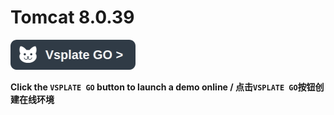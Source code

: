 # Tomcat 8.0.39

<a href="https://www.vsplate.com/?docker-compose=https://github.com/vsplate/dcenvs/tomcat/8.0.39"><img alt="VSPLATE GO" src="https://raw.githubusercontent.com/vsplate/images/master/vsgo_btn.png" width="200px"></a>

**Click the `VSPLATE GO` button to launch a demo online / 点击`VSPLATE GO`按钮创建在线环境**